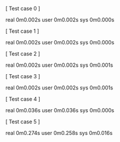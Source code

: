 [ Test case 0 ] 

real	0m0.002s
user	0m0.002s
sys	0m0.000s

[ Test case 1 ] 

real	0m0.002s
user	0m0.002s
sys	0m0.000s

[ Test case 2 ] 

real	0m0.002s
user	0m0.002s
sys	0m0.001s

[ Test case 3 ] 

real	0m0.002s
user	0m0.002s
sys	0m0.001s

[ Test case 4 ] 

real	0m0.036s
user	0m0.036s
sys	0m0.000s

[ Test case 5 ] 

real	0m0.274s
user	0m0.258s
sys	0m0.016s
